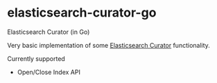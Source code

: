# elasticsearch-curator-go
Elasticsearch Curator (in Go)

Very basic implementation of some [Elasticsearch Curator](https://github.com/elastic/curator) functionality.

Currently supported
* Open/Close Index API
